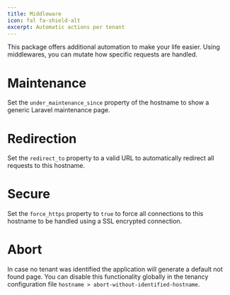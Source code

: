 ```yaml
---
title: Middleware
icon: fal fa-shield-alt
excerpt: Automatic actions per tenant
---
```


This package offers additional automation to make your life easier. Using
middlewares, you can mutate how specific requests are handled.

# Maintenance

Set the `under_maintenance_since` property of the hostname to show a generic
Laravel maintenance page.

# Redirection

Set the `redirect_to` property to a valid URL to automatically redirect all
requests to this hostname.

# Secure

Set the `force_https` property to `true` to force all connections to this
hostname to be handled using a SSL encrypted connection.

# Abort

In case no tenant was identified the application will generate a default
not found page. You can disable this functionality globally in
the tenancy configuration file `hostname > abort-without-identified-hostname`.
